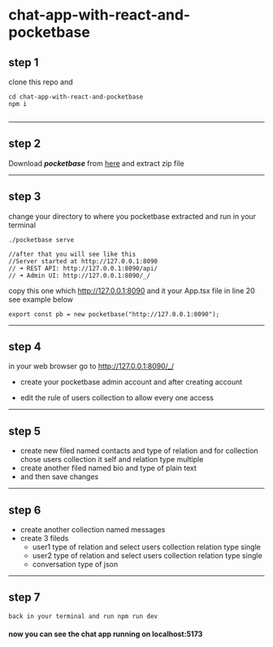 # chat-app-with-react-and-pocketbase

## step 1
clone this repo and 
```
cd chat-app-with-react-and-pocketbase
npm i
 
```

***
## step 2

Download ***pocketbase*** from [here](https://pocketbase.io/docs/)
and extract zip file
***
## step 3
change your directory to where you pocketbase extracted
and run in your terminal
```
./pocketbase serve
```
```
//after that you will see like this 
//Server started at http://127.0.0.1:8090
// ➜ REST API: http://127.0.0.1:8090/api/
// ➜ Admin UI: http://127.0.0.1:8090/_/
 ```
copy this one which http://127.0.0.1:8090
and it your App.tsx file in line 20 
see example below
```
export const pb = new pocketbase("http://127.0.0.1:8090");
````

***
## step 4

in your web browser go to http://127.0.0.1:8090/_/
 - create your pocketbase admin account and after creating account 
 * edit the rule of users collection  to allow every one access
***
## step 5
- create new filed named contacts and type of relation and for collection chose users collection it self and relation type multiple
- create another filed named bio and type of plain text
- and then save changes

***
## step 6 
- create another collection named messages
- create 3 fileds
   - user1 type of  relation and select users collection relation type single
   - user2 type of relation and select users collection relation type single
   - conversation type of json
***

## step 7
```
back in your terminal and run npm run dev
```

#### now you can see the chat app running on localhost:5173

